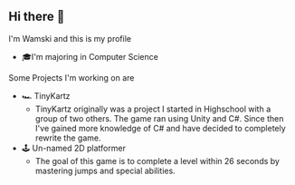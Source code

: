 ## Hi there 👋
I'm Wamski and this is my profile
- 🎓I'm majoring in Computer Science

Some Projects I'm working on are
- 🏎️ TinyKartz
  - TinyKartz originally was a project I started in Highschool with a group of two others. The game ran using Unity and C#. Since then I've gained more knowledge of C# and have decided to completely rewrite the game. 
- 🕹️ Un-named 2D platformer
  - The goal of this game is to complete a level within 26 seconds by mastering jumps and special abilities.
<!--
**Wamski/Wamski** is a ✨ _special_ ✨ repository because its `README.md` (this file) appears on your GitHub profile.

Here are some ideas to get you started:

- 🔭 I’m currently working on ...
- 🌱 I’m currently learning ...
- 👯 I’m looking to collaborate on ...
- 🤔 I’m looking for help with ...
- 💬 Ask me about ...
- 📫 How to reach me: ...
- 😄 Pronouns: ...
- ⚡ Fun fact: ...
-->
